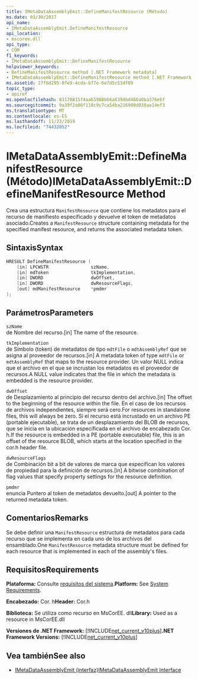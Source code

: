 ```yaml
---
title: IMetaDataAssemblyEmit::DefineManifestResource (Método)
ms.date: 03/30/2017
api_name:
- IMetaDataAssemblyEmit.DefineManifestResource
api_location:
- mscoree.dll
api_type:
- COM
f1_keywords:
- IMetaDataAssemblyEmit::DefineManifestResource
helpviewer_keywords:
- DefineManifestResource method [.NET Framework metadata]
- IMetaDataAssemblyEmit::DefineManifestResource method [.NET Framework metadata]
ms.assetid: 27f6d295-0fe9-4cda-b77e-6e7d5c53df09
topic_type:
- apiref
ms.openlocfilehash: 83170815f4aa65988bb6a6394bd466a0ba376ebf
ms.sourcegitcommit: 9a39f2a06f110c9c7ca54ba216900d038aa14ef3
ms.translationtype: MT
ms.contentlocale: es-ES
ms.lasthandoff: 11/23/2019
ms.locfileid: "74432052"
---
```

# <a name="imetadataassemblyemitdefinemanifestresource-method"></a><span data-ttu-id="0e048-102">IMetaDataAssemblyEmit::DefineManifestResource (Método)</span><span class="sxs-lookup"><span data-stu-id="0e048-102">IMetaDataAssemblyEmit::DefineManifestResource Method</span></span>
<span data-ttu-id="0e048-103">Crea una estructura `ManifestResource` que contiene los metadatos para el recurso de manifiesto especificado y devuelve el token de metadatos asociado.</span><span class="sxs-lookup"><span data-stu-id="0e048-103">Creates a `ManifestResource` structure containing metadata for the specified manifest resource, and returns the associated metadata token.</span></span>  
  
## <a name="syntax"></a><span data-ttu-id="0e048-104">Sintaxis</span><span class="sxs-lookup"><span data-stu-id="0e048-104">Syntax</span></span>  
  
```cpp  
HRESULT DefineManifestResource (  
    [in] LPCWSTR                szName,   
    [in] mdToken                tkImplementation,   
    [in] DWORD                  dwOffset,   
    [in] DWORD                  dwResourceFlags,  
    [out] mdManifestResource    *pmdmr  
);  
```  
  
## <a name="parameters"></a><span data-ttu-id="0e048-105">Parámetros</span><span class="sxs-lookup"><span data-stu-id="0e048-105">Parameters</span></span>  
 `szName`  
 <span data-ttu-id="0e048-106">de Nombre del recurso.</span><span class="sxs-lookup"><span data-stu-id="0e048-106">[in] The name of the resource.</span></span>  
  
 `tkImplementation`  
 <span data-ttu-id="0e048-107">de Símbolo (token) de metadatos de tipo `mdtFile` o `mdtAssemblyRef` que se asigna al proveedor de recursos.</span><span class="sxs-lookup"><span data-stu-id="0e048-107">[in] A metadata token of type `mdtFile` or `mdtAssemblyRef` that maps to the resource provider.</span></span> <span data-ttu-id="0e048-108">Un valor NULL indica que el archivo en el que se incrustan los metadatos es el proveedor de recursos.</span><span class="sxs-lookup"><span data-stu-id="0e048-108">A NULL value indicates that the file in which the metadata is embedded is the resource provider.</span></span>  
  
 `dwOffset`  
 <span data-ttu-id="0e048-109">de Desplazamiento al principio del recurso dentro del archivo.</span><span class="sxs-lookup"><span data-stu-id="0e048-109">[in] The offset to the beginning of the resource within the file.</span></span> <span data-ttu-id="0e048-110">En el caso de los recursos de archivos independientes, siempre será cero.</span><span class="sxs-lookup"><span data-stu-id="0e048-110">For resources in standalone files, this will always be zero.</span></span> <span data-ttu-id="0e048-111">Si el recurso está incrustado en un archivo PE (portable ejecutable), se trata de un desplazamiento del BLOB de recursos, que se inicia en la ubicación especificada en el archivo de encabezado Cor. h.</span><span class="sxs-lookup"><span data-stu-id="0e048-111">If the resource is embedded in a PE (portable executable) file, this is an offset of the resource BLOB, which starts at the location specified in the cor.h header file.</span></span>  
  
 `dwResourceFlags`  
 <span data-ttu-id="0e048-112">de Combinación bit a bit de valores de marca que especifican los valores de propiedad para la definición de recursos.</span><span class="sxs-lookup"><span data-stu-id="0e048-112">[in] A bitwise combination of flag values that specify property settings for the resource definition.</span></span>  
  
 `pmdmr`  
 <span data-ttu-id="0e048-113">enuncia Puntero al token de metadatos devuelto.</span><span class="sxs-lookup"><span data-stu-id="0e048-113">[out] A pointer to the returned metadata token.</span></span>  
  
## <a name="remarks"></a><span data-ttu-id="0e048-114">Comentarios</span><span class="sxs-lookup"><span data-stu-id="0e048-114">Remarks</span></span>  
 <span data-ttu-id="0e048-115">Se debe definir una `ManifestResource` estructura de metadatos para cada recurso que se implementa en cada uno de los archivos del ensamblado.</span><span class="sxs-lookup"><span data-stu-id="0e048-115">One `ManifestResource` metadata structure must be defined for each resource that is implemented in each of the assembly's files.</span></span>  
  
## <a name="requirements"></a><span data-ttu-id="0e048-116">Requisitos</span><span class="sxs-lookup"><span data-stu-id="0e048-116">Requirements</span></span>  
 <span data-ttu-id="0e048-117">**Plataforma:** Consulte [requisitos del sistema](../../../../docs/framework/get-started/system-requirements.md).</span><span class="sxs-lookup"><span data-stu-id="0e048-117">**Platform:** See [System Requirements](../../../../docs/framework/get-started/system-requirements.md).</span></span>  
  
 <span data-ttu-id="0e048-118">**Encabezado:** Cor. h</span><span class="sxs-lookup"><span data-stu-id="0e048-118">**Header:** Cor.h</span></span>  
  
 <span data-ttu-id="0e048-119">**Biblioteca:** Se utiliza como recurso en MsCorEE. dll</span><span class="sxs-lookup"><span data-stu-id="0e048-119">**Library:** Used as a resource in MsCorEE.dll</span></span>  
  
 <span data-ttu-id="0e048-120">**Versiones de .NET Framework:** [!INCLUDE[net_current_v10plus](../../../../includes/net-current-v10plus-md.md)]</span><span class="sxs-lookup"><span data-stu-id="0e048-120">**.NET Framework Versions:** [!INCLUDE[net_current_v10plus](../../../../includes/net-current-v10plus-md.md)]</span></span>  
  
## <a name="see-also"></a><span data-ttu-id="0e048-121">Vea también</span><span class="sxs-lookup"><span data-stu-id="0e048-121">See also</span></span>

- [<span data-ttu-id="0e048-122">IMetaDataAssemblyEmit (interfaz)</span><span class="sxs-lookup"><span data-stu-id="0e048-122">IMetaDataAssemblyEmit Interface</span></span>](../../../../docs/framework/unmanaged-api/metadata/imetadataassemblyemit-interface.md)
